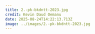 ```yaml
---
title: 2.-pk-bkdntt-2023.jpg
credit: Kevin Daud Oemanu
date: 2025-08-24T14:22:13.713Z
image: ../images/2.-pk-bkdntt-2023.jpg
---
```


